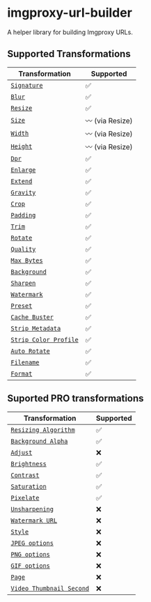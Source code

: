 # imgproxy-url-builder

A helper library for building Imgproxy URLs.

## Supported Transformations

| Transformation                                                                                                                    | Supported                |
| --------------------------------------------------------------------------------------------------------------------------------- | ------------------------ |
| [`Signature`](https://github.com/imgproxy/imgproxy/blob/master/docs/generating_the_url_advanced.md#signature)                     | :white_check_mark:       |
| [`Blur`](https://github.com/imgproxy/imgproxy/blob/master/docs/generating_the_url_advanced.md#blur)                               | :white_check_mark:       |
| [`Resize`](https://github.com/imgproxy/imgproxy/blob/master/docs/generating_the_url_advanced.md#resize)                           | :white_check_mark:       |
| [`Size`](https://github.com/imgproxy/imgproxy/blob/master/docs/generating_the_url_advanced.md#size)                               | :wavy_dash: (via Resize) |
| [`Width`](https://github.com/imgproxy/imgproxy/blob/master/docs/generating_the_url_advanced.md#width)                             | :wavy_dash: (via Resize) |
| [`Height`](https://github.com/imgproxy/imgproxy/blob/master/docs/generating_the_url_advanced.md#height)                           | :wavy_dash: (via Resize) |
| [`Dpr`](https://github.com/imgproxy/imgproxy/blob/master/docs/generating_the_url_advanced.md#dpr)                                 | :white_check_mark:       |
| [`Enlarge`](https://github.com/imgproxy/imgproxy/blob/master/docs/generating_the_url_advanced.md#enlarge)                         | :white_check_mark:       |
| [`Extend`](https://github.com/imgproxy/imgproxy/blob/master/docs/generating_the_url_advanced.md#extend)                           | :white_check_mark:       |
| [`Gravity`](https://github.com/imgproxy/imgproxy/blob/master/docs/generating_the_url_advanced.md#gravity)                         | :white_check_mark:       |
| [`Crop`](https://github.com/imgproxy/imgproxy/blob/master/docs/generating_the_url_advanced.md#crop)                               | :white_check_mark:       |
| [`Padding`](https://github.com/imgproxy/imgproxy/blob/master/docs/generating_the_url_advanced.md#padding)                         | :white_check_mark:       |
| [`Trim`](https://github.com/imgproxy/imgproxy/blob/master/docs/generating_the_url_advanced.md#trim)                               | :white_check_mark:       |
| [`Rotate`](https://github.com/imgproxy/imgproxy/blob/master/docs/generating_the_url_advanced.md#rotate)                           | :white_check_mark:       |
| [`Quality`](https://github.com/imgproxy/imgproxy/blob/master/docs/generating_the_url_advanced.md#quality)                         | :white_check_mark:       |
| [`Max Bytes`](https://github.com/imgproxy/imgproxy/blob/master/docs/generating_the_url_advanced.md#max-bytes)                     | :white_check_mark:       |
| [`Background`](https://github.com/imgproxy/imgproxy/blob/master/docs/generating_the_url_advanced.md#background)                   | :white_check_mark:       |
| [`Sharpen`](https://github.com/imgproxy/imgproxy/blob/master/docs/generating_the_url_advanced.md#sharpen)                         | :white_check_mark:       |
| [`Watermark`](https://github.com/imgproxy/imgproxy/blob/master/docs/generating_the_url_advanced.md#watermark)                     | :white_check_mark:       |
| [`Preset`](https://github.com/imgproxy/imgproxy/blob/master/docs/generating_the_url_advanced.md#preset)                           | :white_check_mark:       |
| [`Cache Buster`](https://github.com/imgproxy/imgproxy/blob/master/docs/generating_the_url_advanced.md#cache-buster)               | :white_check_mark:       |
| [`Strip Metadata`](https://github.com/imgproxy/imgproxy/blob/master/docs/generating_the_url_advanced.md#strip-metadata)           | :white_check_mark:       |
| [`Strip Color Profile`](https://github.com/imgproxy/imgproxy/blob/master/docs/generating_the_url_advanced.md#strip-color-profile) | :white_check_mark:       |
| [`Auto Rotate`](https://github.com/imgproxy/imgproxy/blob/master/docs/generating_the_url_advanced.md#auto-rotate)                 | :white_check_mark:       |
| [`Filename`](https://github.com/imgproxy/imgproxy/blob/master/docs/generating_the_url_advanced.md#filename)                       | :white_check_mark:       |
| [`Format`](https://github.com/imgproxy/imgproxy/blob/master/docs/generating_the_url_advanced.md#format)                           | :white_check_mark:       |

## Suported PRO transformations

| Transformation                                                                                                                                                   | Supported          |
| ---------------------------------------------------------------------------------------------------------------------------------------------------------------- | ------------------ |
| [`Resizing Algorithm`](https://github.com/imgproxy/imgproxy/blob/master/docs/generating_the_url_advanced.md#resizing-algorithm-idresizing-algorithm)             | :white_check_mark: |
| [`Background Alpha`](https://github.com/imgproxy/imgproxy/blob/master/docs/generating_the_url_advanced.md#background-alpha-idbackground-alpha)                   | :white_check_mark: |
| [`Adjust`](https://github.com/imgproxy/imgproxy/blob/master/docs/generating_the_url_advanced.md#adjust)                                                          | :x:                |
| [`Brightness`](https://github.com/imgproxy/imgproxy/blob/master/docs/generating_the_url_advanced.md#brightness-idbrightness)                                     | :white_check_mark: |
| [`Contrast`](https://github.com/imgproxy/imgproxy/blob/master/docs/generating_the_url_advanced.md#contrast-idcontrast)                                           | :white_check_mark: |
| [`Saturation`](https://github.com/imgproxy/imgproxy/blob/master/docs/generating_the_url_advanced.md#saturation-idsaturation)                                     | :white_check_mark: |
| [`Pixelate`](https://github.com/imgproxy/imgproxy/blob/master/docs/generating_the_url_advanced.md#pixelate-idpixelate)                                           | :white_check_mark: |
| [`Unsharpening`](https://github.com/imgproxy/imgproxy/blob/master/docs/generating_the_url_advanced.md#unsharpening-idunsharpening)                               | :x:                |
| [`Watermark URL`](https://github.com/imgproxy/imgproxy/blob/master/docs/generating_the_url_advanced.md#watermark-url-idwatermark)                                | :x:                |
| [`Style`](https://github.com/imgproxy/imgproxy/blob/master/docs/generating_the_url_advanced.md#style-idstyle)                                                    | :x:                |
| [`JPEG options`](https://github.com/imgproxy/imgproxy/blob/master/docs/generating_the_url_advanced.md#jpeg-options-idjpeg-options)                               | :x:                |
| [`PNG options`](https://github.com/imgproxy/imgproxy/blob/master/docs/generating_the_url_advanced.md#png-options-idpng-options)                                  | :x:                |
| [`GIF options`](https://github.com/imgproxy/imgproxy/blob/master/docs/generating_the_url_advanced.md#gif-options-idgif-options)                                  | :x:                |
| [`Page`](https://github.com/imgproxy/imgproxy/blob/master/docs/generating_the_url_advanced.md#page-idpage)                                                       | :x:                |
| [`Video Thumbnail Second`](https://github.com/imgproxy/imgproxy/blob/master/docs/generating_the_url_advanced.md#video-thumbnail-second-idvideo-thumbnail-second) | :x:                |
